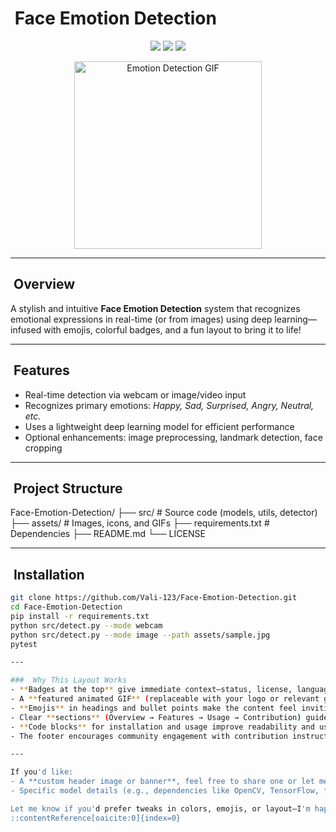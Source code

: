 #  ​ Face Emotion Detection

<p align="center">
  <img src="https://img.shields.io/badge/Status-✨Experimental-informational?style=for-the-badge" />
  <img src="https://img.shields.io/badge/License-MIT-brightgreen?style=for-the-badge" />
  <img src="https://img.shields.io/badge/Language-Python-blue?style=for-the-badge" />
</p>

<p align="center">  
  <img src="https://media.giphy.com/media/3o7qE1YN7aBOFPRw8E/giphy.gif" alt="Emotion Detection GIF" width="300" />  
</p>

---

##  ​ Overview  
A stylish and intuitive **Face Emotion Detection** system that recognizes emotional expressions in real-time (or from images) using deep learning—infused with emojis, colorful badges, and a fun layout to bring it to life!

---

##  ​ Features
-  Real-time detection via webcam or image/video input  
-  Recognizes primary emotions: *Happy, Sad, Surprised, Angry, Neutral, etc.*  
-  Uses a lightweight deep learning model for efficient performance  
-  Optional enhancements: image preprocessing, landmark detection, face cropping

---

##  ​ Project Structure

Face-Emotion-Detection/
├── src/ # Source code (models, utils, detector)
├── assets/ # Images, icons, and GIFs
├── requirements.txt # Dependencies
├── README.md
└── LICENSE

---

##  ​ Installation

```bash
git clone https://github.com/Vali-123/Face-Emotion-Detection.git
cd Face-Emotion-Detection
pip install -r requirements.txt
python src/detect.py --mode webcam
python src/detect.py --mode image --path assets/sample.jpg
pytest

---

###  Why This Layout Works
- **Badges at the top** give immediate context—status, license, language—making the document visually structured.
- A **featured animated GIF** (replaceable with your logo or relevant graphic) draws attention and gives instant visual appeal.
- **Emojis** in headings and bullet points make the content feel inviting and modern.
- Clear **sections** (Overview → Features → Usage → Contribution) guide readers logically.
- **Code blocks** for installation and usage improve readability and usability.
- The footer encourages community engagement with contribution instructions and friendly tone.

---

If you'd like:
- A **custom header image or banner**, feel free to share one or let me know your theme!
- Specific model details (e.g., dependencies like OpenCV, TensorFlow, face-landmark libs) or emotion list—I can insert them too.

Let me know if you'd prefer tweaks in colors, emojis, or layout—I'm happy to tailor it just right!
::contentReference[oaicite:0]{index=0}






